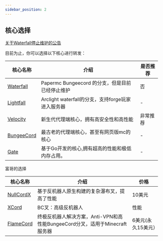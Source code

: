 ```yaml
---
sidebar_position: 2
---
```


## 核心选择

[关于Waterfall停止维护的公告](https://forums.papermc.io/threads/announcing-the-end-of-life-of-waterfall.1088/)

目前为止，你可以选择以下核心进行转发：

|核心名称|介绍|是否推荐|
|---|---|---|
|[Waterfall](https://papermc.io/software/waterfall)|Papermc Bungeecord 的分支，但是目前已经停止维护 | 否 |
|[Lightfall](https://github.com/ArclightPowered/lightfall)|Arclight waterfall的分支，支持forge玩家进入服务器| - |
|[Velocity](https://papermc.io/software/velocity)|新生代代理端核心，拥有高安全性和高性能 |非常推荐|
|[BungeeCord](https://github.com/SpigotMC/BungeeCord)|最古老的代理端核心，甚至有网页版mc的核心| - |
|[Gate](https://gate.minekube.com/)|基于Go开发的核心,拥有超高的性能和极低内存占用。| - |

富哥的选择

|核心名称|介绍|价格|
|---|---|---|
|[NullCordX](https://polymart.org/resource/nullcordx.1476/updates)|基于反机器人原生构建的复杂瀑布叉，提高了性能 | 10美元 |
|[XCord](https://builtbybit.com/resources/xcord-high-performance-anti-bot.16843/)|BC叉：高级反机器人 |性能 |反漏洞利用 |Anti-SpigotExploit （1.7-1.20.4）| 10美元 |
|[FlameCord](https://www.flamecord.com/)|终极反机器人解决方案，Anti-VPN和高性能BungeeCord分叉，适用于Minecraft服务器 | 6美元(永久15美元） |

